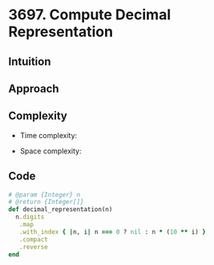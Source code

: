 # 3697. Compute Decimal Representation

## Intuition

## Approach
<!-- Describe your approach to solving the problem. -->

## Complexity

- Time complexity:
<!-- Add your time complexity here, e.g. $$O(n)$$ -->

- Space complexity:
<!-- Add your space complexity here, e.g. $$O(n)$$ -->

## Code

```ruby
# @param {Integer} n
# @return {Integer[]}
def decimal_representation(n)
  n.digits
   .map
   .with_index { |n, i| n === 0 ? nil : n * (10 ** i) }
   .compact
   .reverse
end
```
